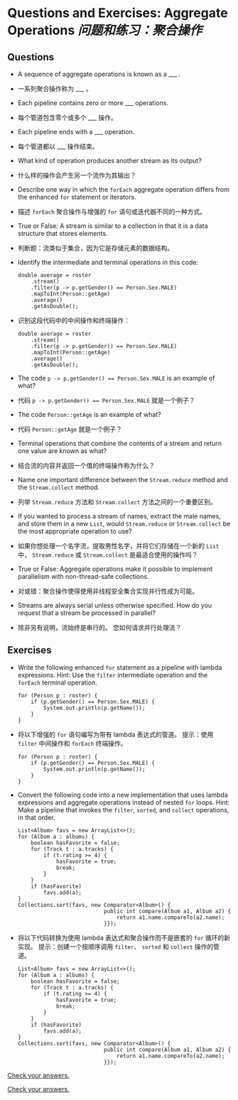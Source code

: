 # Questions and Exercises: Aggregate Operations _问题和练习：聚合操作_


## Questions


* A sequence of aggregate operations is known as a ___ .

* 一系列聚合操作称为 ___ 。

* Each pipeline contains zero or more ___ operations.

* 每个管道包含零个或多个 ___ 操作。

* Each pipeline ends with a ___ operation.

* 每个管道都以 ___ 操作结束。

* What kind of operation produces another stream as its output?

* 什么样的操作会产生另一个流作为其输出？

* Describe one way in which the `forEach` aggregate operation differs from the enhanced `for` statement or iterators.

* 描述 `forEach` 聚合操作与增强的 `for` 语句或迭代器不同的一种方式。

* True or False: A stream is similar to a collection in that it is a data structure that stores elements.

* 判断题：流类似于集合，因为它是存储元素的数据结构。

* Identify the intermediate and terminal operations in this code: 

    ```text
    double average = roster
        .stream()
        .filter(p -> p.getGender() == Person.Sex.MALE)
        .mapToInt(Person::getAge)
        .average()
        .getAsDouble();
    ```

* 识别这段代码中的中间操作和终端操作：

    ```text
    double average = roster
        .stream()
        .filter(p -> p.getGender() == Person.Sex.MALE)
        .mapToInt(Person::getAge)
        .average()
        .getAsDouble();
    ```

* The code `p -> p.getGender() == Person.Sex.MALE` is an example of what?

* 代码 `p -> p.getGender() == Person.Sex.MALE` 就是一个例子？

* The code `Person::getAge` is an example of what?

* 代码 `Person::getAge` 就是一个例子？

* Terminal operations that combine the contents of a stream and return one value are known as what?

* 结合流的内容并返回一个值的终端操作称为什么？

* Name one important difference between the `Stream.reduce` method and the `Stream.collect` method.

* 列举 `Stream.reduce` 方法和 `Stream.collect` 方法之间的一个重要区别。

* If you wanted to process a stream of names, extract the male names, and store them in a new `List`, would `Stream.reduce` or `Stream.collect` be the most appropriate operation to use?

* 如果你想处理一个名字流，提取男性名字，并将它们存储在一个新的 `List` 中， `Stream.reduce` 或 `Stream.collect` 是最适合使用的操作吗？

* True or False: Aggregate operations make it possible to implement parallelism with non-thread-safe collections.

* 对或错：聚合操作使得使用非线程安全集合实现并行性成为可能。

* Streams are always serial unless otherwise specified. 
  How do you request that a stream be processed in parallel? 

* 除非另有说明，流始终是串行的。
  您如何请求并行处理流？


## Exercises


* Write the following enhanced `for` statement as a pipeline with lambda expressions. 
  Hint: Use the `filter` intermediate operation and the `forEach` terminal operation. 

    ```text
    for (Person p : roster) {
        if (p.getGender() == Person.Sex.MALE) {
            System.out.println(p.getName());
        }
    }
    ```

* 将以下增强的 `for` 语句编写为带有 lambda 表达式的管道。
  提示：使用 `filter` 中间操作和 `forEach` 终端操作。

    ```text
    for (Person p : roster) {
        if (p.getGender() == Person.Sex.MALE) {
            System.out.println(p.getName());
        }
    }
    ```

* Convert the following code into a new implementation that uses lambda expressions and aggregate operations instead of nested `for` loops. 
  Hint: Make a pipeline that invokes the `filter`, `sorted`, and `collect` operations, in that order. 

    ```text
    List<Album> favs = new ArrayList<>();
    for (Album a : albums) {
        boolean hasFavorite = false;
        for (Track t : a.tracks) {
            if (t.rating >= 4) {
                hasFavorite = true;
                break;
            }
        }
        if (hasFavorite)
            favs.add(a);
    }
    Collections.sort(favs, new Comparator<Album>() {
                               public int compare(Album a1, Album a2) {
                                   return a1.name.compareTo(a2.name);
                               }});
    ```

* 将以下代码转换为使用 lambda 表达式和聚合操作而不是嵌套的 `for` 循环的新实现。
  提示：创建一个按顺序调用 `filter`、 `sorted` 和 `collect` 操作的管道。

    ```text
    List<Album> favs = new ArrayList<>();
    for (Album a : albums) {
        boolean hasFavorite = false;
        for (Track t : a.tracks) {
            if (t.rating >= 4) {
                hasFavorite = true;
                break;
            }
        }
        if (hasFavorite)
            favs.add(a);
    }
    Collections.sort(favs, new Comparator<Album>() {
                               public int compare(Album a1, Album a2) {
                                   return a1.name.compareTo(a2.name);
                               }});
    ```


[Check your answers.](https://docs.oracle.com/javase/tutorial/collections/streams/QandE/answers.html)

[Check your answers.](./answers.md)
